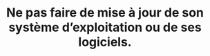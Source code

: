 ---
category: category-pXhlU6Uzh80hZ6cMMDbks
goodPractices:
- good-practice-ZqeOFMUd3PIILT2zT2_6w
risks:
- Délaisser le système d’exploitation dans une version devenue obsolète au regard
  des nouvelles vulnérabilités découvertes. Ces dernières constituent autant de portes
  d’entrée non sécurisées qui permettent la compromission à distance des appareils
  et par rebond
- des données personnelles.
title: 'Ne pas faire de mise à jour de son système d’exploitation ou de ses logiciels. '
uuid: vulnerability-euCMkNEHnWBAniCDybEhJ
visibleInCms: true
---